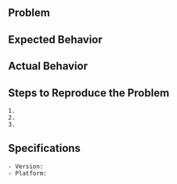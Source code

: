 ## Problem


## Expected Behavior


## Actual Behavior


## Steps to Reproduce the Problem

	1.
	2.
	3.

## Specifications

	- Version:
	- Platform:
